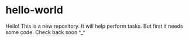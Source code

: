 # hello-world
Hello!
This is a new repository.
It will help perform tasks.
But first it needs some code.
Check back soon ^_^

